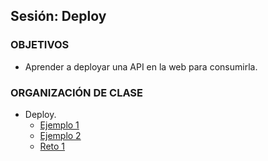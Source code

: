 ## Sesión: Deploy

### OBJETIVOS
 - Aprender a deployar una API en la web para consumirla.
### ORGANIZACIÓN DE CLASE


- Deploy.
    - [Ejemplo 1](Ejemplo-01)
    - [Ejemplo 2](Ejemplo-02)
    - [Reto 1](Reto-01)
